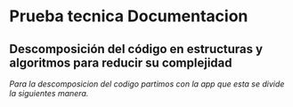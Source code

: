 # Prueba tecnica Documentacion

## Descomposición del código en estructuras y algoritmos para reducir su complejidad

*Para la descomposicion del codigo partimos con la app que esta se divide la siguientes manera.*